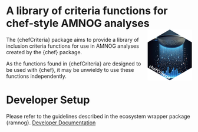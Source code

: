 
<!-- Insert badges here -->
<!-- README.md is generated from README.Rmd. Please edit that file -->

# A library of criteria functions for chef-style AMNOG analyses <img src="man/figures/logo.png" align="right" height="138" alt="" />

The {chefCriteria} package aims to provide a library of inclusion
criteria functions for use in AMNOG analyses created by the {chef}
package.

As the functions found in {chefCriteria} are designed to be used with
{chef}, it may be unwieldy to use these functions independently.

# Developer Setup

Please refer to the guidelines described in the ecosystem wrapper
package {ramnog}. [Developer
Documentation](https://hta-pharma.github.io/ramnog/articles/#:~:text=Debugging-,Development,-Git%20Workflow)
